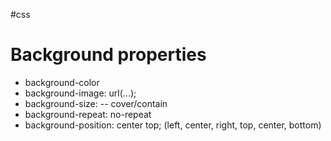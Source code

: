 #css 

# Background properties

- background-color
- background-image: url(...);
- background-size: -- cover/contain
- background-repeat: no-repeat
- background-position: center top; (left, center, right, top, center, bottom)